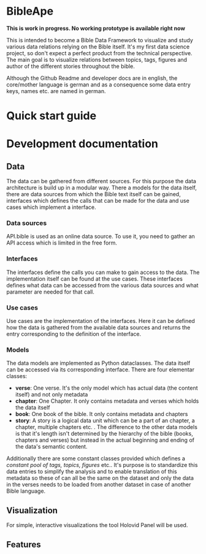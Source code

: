 # BibleApe
**This is work in progress. No working prototype is available right now**

This is intended to become a Bible Data Framework to visualize and study various data relations relying on the Bible itself. It's my first data science project, so don't expect a perfect product from the technical perspective. The main goal is to visualize relations between topics, tags, figures and author of the different stories throughout the bible.

Although the Github Readme and developer docs are in english, the core/mother language is german and as a consequence some data entry keys, names etc. are named in german.

# Quick start guide
<!-- TODO Add quickstart -->

# Development documentation
## Data
The data can be gathered from different sources. For this purpose the data architecture is build up in a modular way. There a models for the data itself, there are data sources from which the Bible text itself can be gained, interfaces which defines the calls that can be made for the data and use cases which implement a interface.

### Data sources
API.bible is used as an online data source. To use it, you need to gather an API access which is limited in the free form.

### Interfaces
The interfaces define the calls you can make to gain access to the data. The implementation itself can be found at the use cases. These interfaces defines what data can be accessed from the various data sources and what parameter are needed for that call.

### Use cases
Use cases are the implementation of the interfaces. Here it can be defined how the data is gathered from the available data sources and returns the entry corresponding to the definition of the interface.

### Models
The data models are implemented as Python dataclasses. The data itself can be accessed via its corresponding interface. There are four elementar classes:
- **verse**: One verse. It's the only model which has actual data (the content itself) and not only metadata
- **chapter**: One Chapter. It only contains metadata and verses which holds the data itself
- **book**: One book of the bible. It only contains metadata and chapters
- **story**: A story is a logical data unit which can be a part of an chapter, a chapter, multiple chapters etc. . The difference to the other data models is that it's length isn't determined by the hierarchy of the bible (books, chapters and verses) but instead in the actual beginning and ending of the data's semantic content.

Additionally there are some constant classes provided which defines a *constant pool of tags, topics, figures* etc.. It's purpose is to standardize this data entries to simplify the analysis and to enable translation of this metadata so these of can all be the same on the dataset and only the data in the verses needs to be loaded from another dataset in case of another Bible language.

## Visualization
For simple, interactive visualizations the tool Holovid Panel will be used.

## Features
